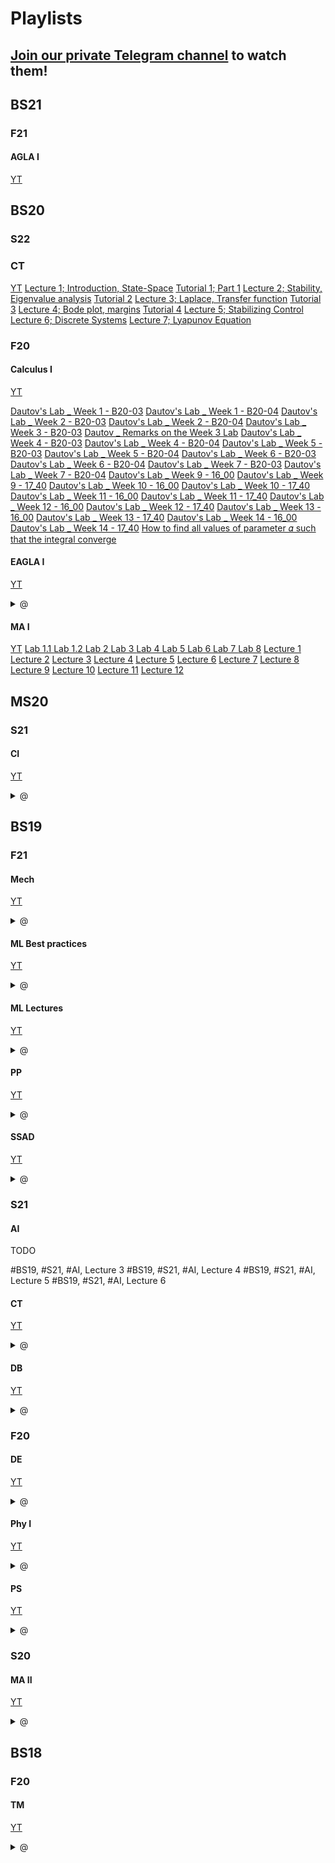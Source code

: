 # Playlists

## [Join our private Telegram channel](https://t.me/+Up2u4_lCIullNTQy) to watch them!

## BS21

### F21

#### AGLA I

[YT](https://youtube.com/playlist?list=PLtFS7FHavVl8l4q7Z_ja2ajzr4pRGGvYZ)

## BS20

### S22

### CT

[YT](https://youtube.com/playlist?list=PLlxR_sEKjSpQ2pmaZeut4ePfMtK_26UPh)
[Lecture 1; Introduction, State-Space](https://t.me/c/1789230036/238)
[Tutorial 1; Part 1](https://t.me/c/1789230036/245)
[Lecture 2; Stability, Eigenvalue analysis](https://t.me/c/1789230036/239)
[Tutorial 2](https://t.me/c/1789230036/246)
[Lecture 3; Laplace, Transfer function](https://t.me/c/1789230036/240)
[Tutorial 3](https://t.me/c/1789230036/247)
[Lecture 4; Bode plot, margins](https://t.me/c/1789230036/241)
[Tutorial 4](https://t.me/c/1789230036/248)
[Lecture 5; Stabilizing Control](https://t.me/c/1789230036/242)
[Lecture 6; Discrete Systems](https://t.me/c/1789230036/243)
[Lecture 7; Lyapunov Equation](https://t.me/c/1789230036/244)

### F20

#### Calculus I

[YT](https://youtube.com/playlist?list=PLUI4rqPAsSEbzrpqphMWQ06p70RtXRDwR)

[Dautov's Lab \_ Week 1 - B20-03](https://t.me/c/1789230036/249)
[Dautov's Lab \_ Week 1 - B20-04](https://t.me/c/1789230036/250)
[Dautov's Lab \_ Week 2 - B20-03](https://t.me/c/1789230036/251)
[Dautov's Lab \_ Week 2 - B20-04](https://t.me/c/1789230036/252)
[Dautov's Lab \_ Week 3 - B20-03](https://t.me/c/1789230036/253)
[Dautov \_ Remarks on the Week 3 Lab](https://t.me/c/1789230036/254)
[Dautov's Lab \_ Week 4 - B20-03](https://t.me/c/1789230036/255)
[Dautov's Lab \_ Week 4 - B20-04](https://t.me/c/1789230036/256)
[Dautov's Lab \_ Week 5 - B20-03](https://t.me/c/1789230036/257)
[Dautov's Lab \_ Week 5 - B20-04](https://t.me/c/1789230036/258)
[Dautov's Lab \_ Week 6 - B20-03](https://t.me/c/1789230036/259)
[Dautov's Lab \_ Week 6 - B20-04](https://t.me/c/1789230036/260)
[Dautov's Lab \_ Week 7 - B20-03](https://t.me/c/1789230036/261)
[Dautov's Lab \_ Week 7 - B20-04](https://t.me/c/1789230036/262)
[Dautov's Lab \_ Week 9 - 16_00](https://t.me/c/1789230036/263)
[Dautov's Lab \_ Week 9 - 17_40](https://t.me/c/1789230036/264)
[Dautov's Lab \_ Week 10 - 16_00](https://t.me/c/1789230036/265)
[Dautov's Lab \_ Week 10 - 17_40](https://t.me/c/1789230036/266)
[Dautov's Lab \_ Week 11 - 16_00](https://t.me/c/1789230036/267)
[Dautov's Lab \_ Week 11 - 17_40](https://t.me/c/1789230036/268)
[Dautov's Lab \_ Week 12 - 16_00](https://t.me/c/1789230036/269)
[Dautov's Lab \_ Week 12 - 17_40](https://t.me/c/1789230036/270)
[Dautov's Lab \_ Week 13 - 16_00](https://t.me/c/1789230036/271)
[Dautov's Lab \_ Week 13 - 17_40](https://t.me/c/1789230036/272)
[Dautov's Lab \_ Week 14 - 16_00](https://t.me/c/1789230036/273)
[Dautov's Lab \_ Week 14 - 17_40](https://t.me/c/1789230036/274)
[How to find all values of parameter 𝛼 such that the integral converge](https://t.me/c/1789230036/275)

#### EAGLA I

[YT](https://youtube.com/playlist?list=PLtFS7FHavVl-VXiod2y_fZTAVClyEXB-0)

<details> <summary> @ </summary>

- [lab1, group 4](https://t.me/c/1789230036/5)
- [lab2, group 3](https://t.me/c/1789230036/6)
- [lab2, group 4](https://t.me/c/1789230036/7)
- [lab3, group 4](https://t.me/c/1789230036/8)
- [lab 4](https://t.me/c/1789230036/9)
- [lab 5, group 4 (part 1)](https://t.me/c/1789230036/10)
- [lab 5, group 4 (part 2)](https://t.me/c/1789230036/11)
- [lab 6, group 3](https://t.me/c/1789230036/12)
- [lab 6, group 4](https://t.me/c/1789230036/13)
- [lab 7, group 3](https://t.me/c/1789230036/14)
- [lab 7, group 4](https://t.me/c/1789230036/15)
- [lab 9, group 3](https://t.me/c/1789230036/16)
- [lab 9, group 4](https://t.me/c/1789230036/17)
- [lab 10, group 3](https://t.me/c/1789230036/18)
- [lab 10, group 4](https://t.me/c/1789230036/19)
</details>

#### MA I

[YT](https://youtube.com/playlist?list=PLUI4rqPAsSEa5OGnDRhGTRuznzkcAJUpv)
[Lab 1.1 ](https://t.me/c/1789230036/276)
[Lab 1.2 ](https://t.me/c/1789230036/277)
[Lab 2 ](https://t.me/c/1789230036/278)
[Lab 3 ](https://t.me/c/1789230036/279)
[Lab 4 ](https://t.me/c/1789230036/280)
[Lab 5 ](https://t.me/c/1789230036/281)
[Lab 6 ](https://t.me/c/1789230036/282)
[Lab 7 ](https://t.me/c/1789230036/283)
[Lab 8](https://t.me/c/1789230036/284)
[Lecture 1](https://t.me/c/1789230036/285)
[Lecture 2](https://t.me/c/1789230036/286)
[Lecture 3](https://t.me/c/1789230036/287)
[Lecture 4](https://t.me/c/1789230036/288)
[Lecture 5](https://t.me/c/1789230036/289)
[Lecture 6](https://t.me/c/1789230036/290)
[Lecture 7](https://t.me/c/1789230036/291)
[Lecture 8](https://t.me/c/1789230036/292)
[Lecture 9](https://t.me/c/1789230036/293)
[Lecture 10](https://t.me/c/1789230036/294)
[Lecture 11](https://t.me/c/1789230036/295)
[Lecture 12](https://t.me/c/1789230036/296)

## MS20

### S21

#### CI

[YT](https://youtube.com/playlist?list=PLlxR_sEKjSpQpIgRykNdcwITKqXl3Gu-K)

<details> <summary> @ </summary>

- [1. Lecture 1 (Introduction, Null space, Projectors)](https://t.me/c/1789230036/223)
- [2. Lecture 2 (Row, Column, Left Null space, control applications)](https://t.me/c/1789230036/224)
- [3. Lecture 3 (Least Squares and Quadratic Programming)](https://t.me/c/1789230036/225)
- [4. Lecture 4 (Domain, Convex Domains)](https://t.me/c/1789230036/226)
- [5. Lecture 5 (H, V-polytopes and Linear Programming)](https://t.me/c/1789230036/227)
- [6. Practical Session 1 (Subspaces, Quadratic programming)](https://t.me/c/1789230036/228)
- [7. QCQP, SOCP](https://t.me/c/1789230036/229)
- [8. Practical Session 2 (Static equilibrium)](https://t.me/c/1789230036/230)
- [9. Zonotopes and MPC](https://t.me/c/1789230036/231)
- [10. LMI-based explicit MPC](https://t.me/c/1789230036/232)
- [11. SDP, ellipsoids](https://t.me/c/1789230036/233)
- [12. Mixed-Integer Convex Programming](https://t.me/c/1789230036/234)
</details>

## BS19

### F21

#### Mech

[YT](https://youtube.com/playlist?list=PLNh4MTycRwFB3b_Bd6XZIUu8RXOm3GXBW)

<details> <summary> @ </summary>

- [Week 6.2 - Motion Transmission Mechanisms (pt. 1) - Spur, Planetary Gears and Harmonic drives](https://t.me/c/1789230036/218)
- [Week 6.2 - Motion Transmission Mechanisms (pt. 2) - Belt and Chain Transmissions](https://t.me/c/1789230036/219)
- [Week 6.2 - Motion Transmission Mechanisms (pt. 3) - Rotary-to-Linear Transmissions](https://t.me/c/1789230036/220)
- [Week 6.3 - Introduction to Sensors. Absolute Position Sensors](https://t.me/c/1789230036/221)

</details>

#### ML Best practices

[YT](https://youtube.com/playlist?list=PLJHon32ieRbI8rwg3K9mdUfiBfSaeFreb)

<details> <summary> @ </summary>

- [1. Introduction and Starting kit](https://t.me/c/1789230036/208)
- [2. Dropout](https://t.me/c/1789230036/209)
- [3. Batch Normalization](https://t.me/c/1789230036/210)
- [4. Early Stopping](https://t.me/c/1789230036/211)
- [5. Learning Rate Scheduling](https://t.me/c/1789230036/212)
- [6. Choosing Optimizer](https://t.me/c/1789230036/213)
- [7. Gradient Clipping](https://t.me/c/1789230036/214)
- [8. Data Augmentation](https://t.me/c/1789230036/215)
- [9. Pretrained Layers and Modules](https://t.me/c/1789230036/216)
</details>

#### ML Lectures

[YT](https://youtube.com/playlist?list=PLDtVwbUDS3WnlwDgpHnPVUvwDrjHNkRVh)

<details> <summary> @ </summary>

- [Lecture 1, Intro to ML](https://t.me/c/1789230036/199)
- [Lecture 2, Regression](https://t.me/c/1789230036/200)
- [Lecture 7, DNNs](https://t.me/c/1789230036/201)
- [Lecture 8, CNNs](https://t.me/c/1789230036/202)
- [Lecture 10, Midterm editorial](https://t.me/c/1789230036/203)
- [Lecture 11, Ensemble methods](https://t.me/c/1789230036/204)
- [Lecture 12, Clustering](https://t.me/c/1789230036/205)
- [Lecture 13, GANs](https://t.me/c/1789230036/206)
</details>

#### PP

[YT](https://youtube.com/playlist?list=PLov3NSwpY86eMWcSLVDi071ertPAA22Dr)

<details> <summary> @ </summary>

- [Course Introduction](https://t.me/c/1789230036/183)
- [Lecture 1. Part 1. Imperative vs Declarative. Paradigms overview](https://t.me/c/1789230036/184)
- [Lecture 1. Part 2. Lambda calculus](https://t.me/c/1789230036/185)
- [Lecture 2. Functional programming in Racket](https://t.me/c/1789230036/186)
- [Lecture 3. Higher-order functions and lists](https://t.me/c/1789230036/187)
- [Lecture 4. Closures. List comprehensions. Functional Python and JS](https://t.me/c/1789230036/188)
- [Lecture 5. Introduction to Haskell](https://t.me/c/1789230036/189)
- [Lecture 6. Higher-order functions. ADTs. Parametric polymorphism](https://t.me/c/1789230036/190)
- [Lecture 7. Input and output in Haskell](https://t.me/c/1789230036/191)
- [Lecture 8. Lazy evaluation in Haskell](https://t.me/c/1789230036/192)
- [Lecture 9. Wholemeal programming. ADTs in other languages](https://t.me/c/1789230036/193)
- [Lecture 10. Introduction to Prolog](https://t.me/c/1789230036/194)
- [Lecture 11. Lists and arithmetic in Prolog](https://t.me/c/1789230036/195)
- [Lecture 12. Cut and negation as failure in Prolog](https://t.me/c/1789230036/196)
- [Solutions to pre final exam questions](https://t.me/c/1789230036/197)
</details>

#### SSAD

[YT](https://youtube.com/playlist?list=PLaIsQH4uc08woJKRAA7mmjs9fU0jeKjjM)

<details> <summary> @ </summary>

- [Lecture 1, README vs. IEEE](https://t.me/c/1789230036/166)
- [Lecture 2, Requirements Engineering](https://t.me/c/1789230036/167)
- [Lecture 3, Rational Unified Process vs. Agile](https://t.me/c/1789230036/168)
- [Lecture 4, Object-Oriented Analysis & Design](https://t.me/c/1789230036/169)
- [Lecture 5, Object Thinking and DDD](https://t.me/c/1789230036/170)
- [Lecture 6, Patterns, Anti-Patterns, and Refactoring](https://t.me/c/1789230036/171)
- [Lecture 7, XML vs JSON](https://t.me/c/1789230036/172)
- [Lecture 8, Unified Modeling Language (UML)](https://t.me/c/1789230036/173)
- [Lecture 9, IDEF, SQL, NoSQL](https://t.me/c/1789230036/174)
- [Lecture 10, Continuous Delivery](https://t.me/c/1789230036/175)
- [Lecture 11, Microservices and RESTful APIs](https://t.me/c/1789230036/176)
- [Lecture 12, Serverless Design in Cloud](https://t.me/c/1789230036/177)
- [Lecture 13, Test-Driven Development](https://t.me/c/1789230036/178)
- [Lecture 14, Test Patterns and Anti-Patterns](https://t.me/c/1789230036/179)
- [Lecture 15, Coupling & Cohesion and Other Metrics](https://t.me/c/1789230036/180)
- [Lecture 16, Future of Software Design](https://t.me/c/1789230036/181)
</details>

### S21

#### AI

TODO

<!-- [YT](https://youtube.com/playlist?list=PLB6s35Ya4Paovn_wKttoAg3IrHTZSPMjy) -->

#BS19, #S21, #AI, Lecture 3
#BS19, #S21, #AI, Lecture 4
#BS19, #S21, #AI, Lecture 5
#BS19, #S21, #AI, Lecture 6

#### CT

[YT](https://youtube.com/watch?v=x2cYtqJR-qg&list=PLlxR_sEKjSpTyteBJYJR6WBuAlPineEwz)

<details> <summary> @ </summary>

- [Lecture 2, Stability [bad audio]](https://t.me/c/1789230036/153)
- [Lecture 4, Stabilizing Control](https://t.me/c/1789230036/154)
- [Lecture 5, Stabilizing Control, Discrete Dynamics](https://t.me/c/1789230036/155)
- [Lecture 6, Null space, Row space, Projectors](https://t.me/c/1789230036/156)
- [Lecture 7, Column space, Left Null space](https://t.me/c/1789230036/157)
- [Lecture 8, Lyapunov Theory, Lyapunov equations](https://t.me/c/1789230036/158)
- [Lecture 10, Observers](https://t.me/c/1789230036/159)
- [Lecture 11, Controllability, Observability [bad audio]](https://t.me/c/1789230036/160)
- [Lecture 12 Manipulator eq, Linearization [ver. 1]](https://t.me/c/1789230036/161)
- [Lecture 12 Manipulator eq, Linearization [ver. 2]](https://t.me/c/1789230036/162)
- [Lecture 13, Explicit constraints](https://t.me/c/1789230036/163)
- [Lecture 14, SRD](https://t.me/c/1789230036/164)
</details>

#### DB

[YT](https://youtube.com/playlist?list=PLB6s35Ya4ParNWZqsxD-j6MzP9nf7pV7t)

<details> <summary> @ </summary>

- [Lecture 02 Relational Algebra and SQL](https://t.me/c/1789230036/142)
- [Lecture 03 - Storage Architectures](https://t.me/c/1789230036/143)
- [Extendible Hashing](https://t.me/c/1789230036/144)
- [Database Systems - Lecture 04 - Indexes](https://t.me/c/1789230036/145)
- [Lab 5 Indexes](https://t.me/c/1789230036/146)
- [Lecture 05 - Query Processing](https://t.me/c/1789230036/147)
- [Query Optimisation](https://t.me/c/1789230036/148)
- [Transaction Part 1](https://t.me/c/1789230036/149)
- [Transaction Processing Part 2](https://t.me/c/1789230036/150)
- [Concurrency Control](https://t.me/c/1789230036/151)

</details>

### F20

#### DE

[YT](https://youtube.com/playlist?list=PL-9NmFdiBDkSQ30UqrXPHUfU2EClnKk0m)

<details> <summary> @ </summary>

- [Week 1, Lecture](https://t.me/c/1789230036/127)
- [Week 2, Lecture](https://t.me/c/1789230036/128)
- [Week 2, Tutorial, Substitutions](https://t.me/c/1789230036/129)
- [Week 3, Lecture](https://t.me/c/1789230036/130)
- [Week 5, Lecture](https://t.me/c/1789230036/131)
- [Week 6, Lecture](https://t.me/c/1789230036/132)
- [Week 7, Lecture](https://t.me/c/1789230036/133)
- [Week 8, Lecture](https://t.me/c/1789230036/134)
- [Week 9, Lecture](https://t.me/c/1789230036/135)
- [Week 10, Lecture](https://t.me/c/1789230036/136)
- [Week 11, Lecture](https://t.me/c/1789230036/137)
- [Week 12, Optional lecture](https://t.me/c/1789230036/138)
- [Week 13, Lecture](https://t.me/c/1789230036/139)
- [Week 14, Colloquium for volunteers](https://t.me/c/1789230036/140)
</details>

#### Phy I

[YT](https://youtube.com/playlist?list=PLNh4MTycRwFC3nc0sv_0--T7OuLHxMkMK)

<details> <summary> @ </summary>

- [Week 1 - Live lecture (pt. 1). Class outline](https://t.me/c/1789230036/92)
- [Week 1 - Live lecture (pt. 2). Acceleration](https://t.me/c/1789230036/93)
- [Week 1 - Motion along Straight Line](https://t.me/c/1789230036/94)
- [Week 2 - Live Lecture. Uniform Circular Motion](https://t.me/c/1789230036/95)
- [Week 2 - Motion in 3D (pt. 1)](https://t.me/c/1789230036/96)
- [Week 2 - Projectile motion (pt. 2)](https://t.me/c/1789230036/97)
- [Week 3 - Newton's Laws 1. Live Session](https://t.me/c/1789230036/98)
- [Week 3 - Newton's Laws (pt. 1)](https://t.me/c/1789230036/99)
- [Week 3 - Newton's Laws (pt. 2)](https://t.me/c/1789230036/100)
- [Week 4 - Live Session](https://t.me/c/1789230036/101)
- [Week 4 - Newton's Laws. Friction (pt. 2)](https://t.me/c/1789230036/102)
- [Week 4 - Newton's Laws. Gravitational Force and Tension (pt. 1)](https://t.me/c/1789230036/103)
- [Week 5 - Live Session](https://t.me/c/1789230036/104)
- [Week 5 - Newton's laws of motion. Drag force and uniform circular motion](https://t.me/c/1789230036/105)
- [Week 6 - Energy 1 (Pre-recorded Video)](https://t.me/c/1789230036/106)
- [Week 6 - Energy and Work 1. Live Lecture](https://t.me/c/1789230036/107)
- [Week 7 - Energy 2. Work and Power (Live Lecture)](https://t.me/c/1789230036/108)
- [Week 7 - Energy, Work 2 (pre-recorded video)](https://t.me/c/1789230036/109)
- [Week 8 - Conservation of Mechanical Energy (live lecture)](https://t.me/c/1789230036/110)
- [Week 8 - Part 2. Conservative Forces (pre-recorded video)](https://t.me/c/1789230036/111)
- [Week 8 - Potential Energy (pre-recorded video)](https://t.me/c/1789230036/112)
- [Week 9 - Conservation of Energy (Live Lecture)](https://t.me/c/1789230036/113)
- [Week 9 - Conservation of Energy (pre-recorded video)](https://t.me/c/1789230036/114)
- [Week 10 - Center of Mass (Pre-recorded Video)](https://t.me/c/1789230036/115)
- [Week 10 - Motion of Center of Mass (Recorded Lecture)](https://t.me/c/1789230036/116)
- [Week 11 - Linear Momentum. Impulse (Live Lecture)](https://t.me/c/1789230036/117)
- [Week 12 - Conservation of Linear Momentum (pre-recorded Lecture pt. 1)](https://t.me/c/1789230036/118)
- [Week 12 - Elastic and Inelastic Collisions (pre-recorded Lecture pt. 2)](https://t.me/c/1789230036/119)
- [Week 13 - Mechanics of Rotation (Live Lecture)](https://t.me/c/1789230036/120)
- [Week 13 - Rotation (pre-recorded lecture)](https://t.me/c/1789230036/121)
- [Week 14.1 - Rolling Motion (pre-recorded)](https://t.me/c/1789230036/122)
- [Week 14.2 - Rolling down a Ramp (pre-recorded)](https://t.me/c/1789230036/123)
- [Week 14.3 - Angular Momentum and Conservation Laws (live lecture)](https://t.me/c/1789230036/124)
- [Week 15 - Euler-Lagrange Equations](https://t.me/c/1789230036/125)

</details>

#### PS

[YT](https://youtube.com/playlist?list=PLUI4rqPAsSEbWP1ov_FFfnPWZujSzF7jV)

<details> <summary> @ </summary>

- [Week 1, Lab (20.08.2020)](https://t.me/c/1789230036/51)
- [Week 1, Lab by prof. Gorodetskiy](https://t.me/c/1789230036/52)
- [Week 1, Lecture](https://t.me/c/1789230036/53)
- [Week 2, Lab (28.08.2020)](https://t.me/c/1789230036/54)
- [Week 2, Lab by prof. Gorodetskiy](https://t.me/c/1789230036/55)
- [Week 2, Lecture](https://t.me/c/1789230036/56)
- [Week 3, Lab (3.09.2020)](https://t.me/c/1789230036/57)
- [Week 3, Lab by prof. Gorodetskiy](https://t.me/c/1789230036/58)
- [Week 3, Lecture](https://t.me/c/1789230036/59)
- [Week 3, Lecture definitions once again](https://t.me/c/1789230036/60)
- [Week 4, Lab (10.09.2020)](https://t.me/c/1789230036/61)
- [Week 4, Lab by prof. Gorodetskiy](https://t.me/c/1789230036/62)
- [Week 4, Lecture](https://t.me/c/1789230036/63)
- [Week 5, Lab (17.09.2020)](https://t.me/c/1789230036/64)
- [Week 5, Lab by prof. Gorodetskiy](https://t.me/c/1789230036/65)
- [Week 5, Lecture](https://t.me/c/1789230036/66)
- [Week 5, Lecture, Normal distribution tables](https://t.me/c/1789230036/67)
- [Week 6, Lab (24.09.2020)](https://t.me/c/1789230036/68)
- [Week 6, Lab by prof. Gorodetskiy](https://t.me/c/1789230036/69)
- [Week 6, Lecture](https://t.me/c/1789230036/70)
- [Week 7, Lab (1.10.2020)](https://t.me/c/1789230036/71)
- [Week 7, Lab by prof. Gorodetskiy](https://t.me/c/1789230036/72)
- [Week 7, Lab, Task 12, Explanation by Aleksey Shikulin](https://t.me/c/1789230036/73)
- [Week 7, Lecture](https://t.me/c/1789230036/74)
- [Week 8, Lab](https://t.me/c/1789230036/75)
- [Week 8, Lab (15.10.2020)](https://t.me/c/1789230036/76)
- [Week 8, Lab, Midterm Task 1 solution](https://t.me/c/1789230036/77)
- [Week 8, Lecture](https://t.me/c/1789230036/78)
- [Week 9, Lab](https://t.me/c/1789230036/79)
- [Week 9, Lab (22.10.2020)](https://t.me/c/1789230036/80)
- [Week 9, Lecture](https://t.me/c/1789230036/81)
- [Week 10, Lab](https://t.me/c/1789230036/82)
- [Week 10, Lecture](https://t.me/c/1789230036/83)
- [Week 11, Lab](https://t.me/c/1789230036/84)
- [Week 11, Lab (19.11.2020)](https://t.me/c/1789230036/85)
- [Week 11, Lecture](https://t.me/c/1789230036/86)
- [Week 12, Lab](https://t.me/c/1789230036/87)
- [Week 12, Lecture](https://t.me/c/1789230036/88)
- [Week 13, Lab](https://t.me/c/1789230036/89)
- [Week 13, Lecture](https://t.me/c/1789230036/90)
</details>

### S20

#### MA II

[YT](https://youtube.com/playlist?list=PLUI4rqPAsSEag1Wc9ohTtmZkovLuZMAEG)

<details> <summary> @ </summary>

- [Week 3](https://t.me/c/1789230036/35)
- [Week 4](https://t.me/c/1789230036/36)
- [Week 5](https://t.me/c/1789230036/37)
- [Week 6](https://t.me/c/1789230036/38)
- [Week 7](https://t.me/c/1789230036/39)
- [Week 9](https://t.me/c/1789230036/40)
- [Week 9, Ramil Dautov's lab](https://t.me/c/1789230036/41)
- [Week 10](https://t.me/c/1789230036/42)
- [Week 10, Ramil Dautov's lab, in English](https://t.me/c/1789230036/43)
- [Week 10, Ramil Dautov's lab, in Russian](https://t.me/c/1789230036/44)
- [Week 11](https://t.me/c/1789230036/45)
- [Week 12](https://t.me/c/1789230036/46)
- [Week 12, Ramil Dautov's lab, in English](https://t.me/c/1789230036/49)
- [Week 13](https://t.me/c/1789230036/47)
- [Week 14](https://t.me/c/1789230036/48)
</details>

## BS18

### F20

#### TM

[YT](https://youtube.com/playlist?list=PLtFS7FHavVl8QCCHHN75k1RuBV8Ch7l5K)

<details> <summary> @ </summary>

- [lab 1](https://t.me/c/1789230036/21)
- [lab 2](https://t.me/c/1789230036/22)
- [lab 3](https://t.me/c/1789230036/23)
- [lab 4](https://t.me/c/1789230036/24)
- [lab 5](https://t.me/c/1789230036/25)
- [lab 6](https://t.me/c/1789230036/26)
- [lab 7](https://t.me/c/1789230036/27)
- [lab 8](https://t.me/c/1789230036/28)
- [lab 10](https://t.me/c/1789230036/29)
- [lab 11](https://t.me/c/1789230036/30)
- [lab 12](https://t.me/c/1789230036/31)
- [lab 13](https://t.me/c/1789230036/32)
- [lab 14](https://t.me/c/1789230036/33)

</details>
